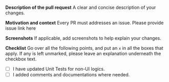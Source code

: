 **Description of the pull request**
A clear and concise description of your changes.

**Motivation and context**
Every PR must addresses an issue. Please provide issue link here

**Screenshots**
If applicable, add screenshots to help explain your changes.

**Checklist**
Go over all the following points, and put an `x` in all the boxes that apply. If any is left unmarked, please leave an explanation underneath the checkbox text.
- [ ] I have updated Unit Tests for non-UI logics.
- [ ] I added comments and documentations where needed.
